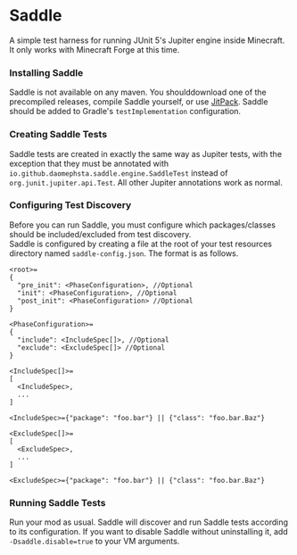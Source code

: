 # Saddle
A simple test harness for running JUnit 5's Jupiter engine inside Minecraft. It only works with Minecraft Forge at this time.

### Installing Saddle
Saddle is not available on any maven. You shoulddownload one of the precompiled releases, compile Saddle yourself, or use [JitPack](https://jitpack.io/). Saddle should be added to Gradle's `testImplementation` configuration.

### Creating Saddle Tests
Saddle tests are created in exactly the same way as Jupiter tests, with the exception that they must be annotated with `io.github.daomephsta.saddle.engine.SaddleTest` instead of `org.junit.jupiter.api.Test`. All other Jupiter annotations work as normal.

### Configuring Test Discovery
Before you can run Saddle, you must configure which packages/classes should be included/excluded from test discovery.  
Saddle is configured by creating a file at the root of your test resources directory named `saddle-config.json`. The format
is as follows.  
```
<root>=
{
  "pre_init": <PhaseConfiguration>, //Optional
  "init": <PhaseConfiguration>, //Optional
  "post_init": <PhaseConfiguration> //Optional
}

<PhaseConfiguration>=
{
  "include": <IncludeSpec[]>, //Optional
  "exclude": <ExcludeSpec[]> //Optional
}

<IncludeSpec[]>=
[
  <IncludeSpec>,
  ...
]

<IncludeSpec>={"package": "foo.bar"} || {"class": "foo.bar.Baz"}

<ExcludeSpec[]>=
[
  <ExcludeSpec>,
  ...
]

<ExcludeSpec>={"package": "foo.bar"} || {"class": "foo.bar.Baz"}
```


### Running Saddle Tests
Run your mod as usual. Saddle will discover and run Saddle tests according to its configuration. 
If you want to disable Saddle without uninstalling it, add `-Dsaddle.disable=true` to your VM arguments.
